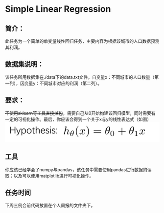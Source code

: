 # Simple Linear Regression
## 简介：
此任务为一个简单的单变量线性回归任务，主要内容为根据该城市的人口数据预测其利润。
## 数据集说明：
该任务所用数据集在./data下的data.txt文件。自变量x：不同城市的人口数量（第一列），因变量y：不同城市对应的利润（第二列）。
## 要求：
~~不使用sklearn等工具直接掉包~~，需要自己从0开始构建该回归模型，同时需要有一定的可视化操作。最后，你应该会得到一个关于x与y的线性表达式（如图）  
![image](https://github.com/JNAIC/24_reports/blob/main/Task/Simple%20%20Linear%20Regression/img/Hypothesis.png)
## 工具
你应该已经学会了numpy与pandas，该任务中需要使用pandas进行数据的读取；以及可以使用matplotlib进行可视化操作。
## 任务时间
下周三例会前代码放置在个人周报的文件夹下。
